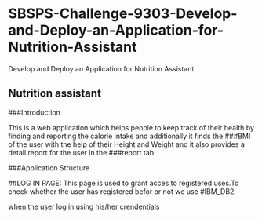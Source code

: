# SBSPS-Challenge-9303-Develop-and-Deploy-an-Application-for-Nutrition-Assistant
Develop and Deploy an Application for Nutrition Assistant

## Nutrition assistant

###Introduction

This is a web application which helps people to keep track of their health by finding and reporting the calorie intake and additionally it finds the ###BMI of the user with the help of their Height and Weight and it also provides a detail report for the user in the ###report tab.

###Application Structure

##LOG IN PAGE:
This page is used to grant acces to registered uses.To check whether the user has registered befor or not we use #IBM_DB2.

when the user log in using his/her crendentials 
